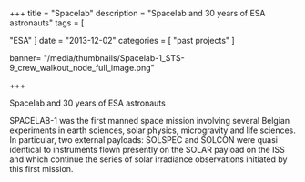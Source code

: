 +++
title = "Spacelab"
description = "Spacelab and 30 years of ESA astronauts"
tags = [

  "ESA"
]
date = "2013-12-02"
categories = [
 "past projects"
]

banner= "/media/thumbnails/Spacelab-1_STS-9_crew_walkout_node_full_image.png"


+++

Spacelab and 30 years of ESA astronauts

SPACELAB-1 was the first manned space mission involving several Belgian experiments in earth sciences, solar physics, microgravity and life sciences. In particular, two external payloads: SOLSPEC and SOLCON were quasi identical to instruments flown presently on the SOLAR payload on the ISS and which continue the series of solar irradiance observations initiated by this first mission.
